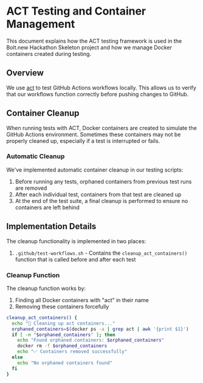 # ACT Testing and Container Management

This document explains how the ACT testing framework is used in the Bolt.new Hackathon Skeleton project and how we manage Docker containers created during testing.

## Overview

We use [act](https://github.com/nektos/act) to test GitHub Actions workflows locally. This allows us to verify that our workflows function correctly before pushing changes to GitHub.

## Container Cleanup

When running tests with ACT, Docker containers are created to simulate the GitHub Actions environment. Sometimes these containers may not be properly cleaned up, especially if a test is interrupted or fails.

### Automatic Cleanup

We've implemented automatic container cleanup in our testing scripts:

1. Before running any tests, orphaned containers from previous test runs are removed
2. After each individual test, containers from that test are cleaned up
3. At the end of the test suite, a final cleanup is performed to ensure no containers are left behind

## Implementation Details

The cleanup functionality is implemented in two places:

1. `.github/test-workflows.sh` - Contains the `cleanup_act_containers()` function that is called before and after each test

### Cleanup Function

The cleanup function works by:

1. Finding all Docker containers with "act" in their name
2. Removing these containers forcefully

```bash
cleanup_act_containers() {
  echo "🧹 Cleaning up act containers..."
  orphaned_containers=$(docker ps -a | grep act | awk '{print $1}')
  if [ -n "$orphaned_containers" ]; then
    echo "Found orphaned containers: $orphaned_containers"
    docker rm -f $orphaned_containers
    echo "✅ Containers removed successfully"
  else
    echo "No orphaned containers found"
  fi
}
```
